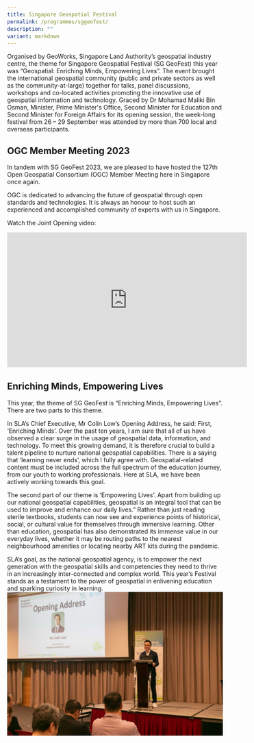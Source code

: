 ```yaml
---
title: Singapore Geospatial Festival
permalink: /programmes/sggeofest/
description: ""
variant: markdown
---
```

Organised by GeoWorks, Singapore Land Authority’s geospatial industry centre, the theme for Singapore Geospatial Festival (SG GeoFest) this year was “Geospatial: Enriching Minds, Empowering Lives”. The event brought the international geospatial community (public and private sectors as well as the community-at-large) together for talks, panel discussions, workshops and co-located activities promoting the innovative use of geospatial information and technology. Graced by Dr Mohamad Maliki Bin Osman, Minister, Prime Minister's Office, Second Minister for Education and Second Minister for Foreign Affairs for its opening session, the week-long festival from 26 – 29 September was attended by more than 700 local and overseas participants.  


OGC Member Meeting 2023
-----------------------

In tandem with SG GeoFest 2023, we are pleased to have hosted the 127th Open Geospatial Consortium (OGC) Member Meeting here in Singapore once again.

OGC is dedicated to advancing the future of geospatial through open standards and technologies. It is always an honour to host such an experienced and accomplished community of experts with us in Singapore.

Watch the Joint Opening video:
<iframe allowfullscreen="" allow="accelerometer; autoplay; clipboard-write; encrypted-media; gyroscope; picture-in-picture; web-share" frameborder="0" title="YouTube video player" src="https://www.youtube.com/embed/zHcTGBoSBBQ?si=2Tv66N80dYoESClb" height="315" width="560"></iframe>

Enriching Minds, Empowering Lives
---------------------------------

This year, the theme of SG GeoFest is “Enriching Minds, Empowering Lives”. There are two parts to this theme.

In SLA’s Chief Executive, Mr Colin Low’s Opening Address, he said: First, ‘Enriching Minds’. Over the past ten years, I am sure that all of us have observed a clear surge in the usage of geospatial data, information, and technology. To meet this growing demand, it is therefore crucial to build a talent pipeline to nurture national geospatial capabilities. There is a saying that ‘learning never ends’, which I fully agree with. Geospatial-related content must be included across the full spectrum of the education journey, from our youth to working professionals. Here at SLA, we have been actively working towards this goal.

The second part of our theme is ‘Empowering Lives’. Apart from building up our national geospatial capabilities, geospatial is an integral tool that can be used to improve and enhance our daily lives.” Rather than just reading sterile textbooks, students can now see and experience points of historical, social, or cultural value for themselves through immersive learning. Other than education, geospatial has also demonstrated its immense value in our everyday lives, whether it may be routing paths to the nearest neighbourhood amenities or locating nearby ART kits during the pandemic.

SLA’s goal, as the national geospatial agency, is to empower the next generation with the geospatial skills and competencies they need to thrive in an increasingly inter-connected and complex world. This year’s Festival stands as a testament to the power of geospatial in enlivening education and sparking curiosity in learning.
![](/images/1.jpg)

